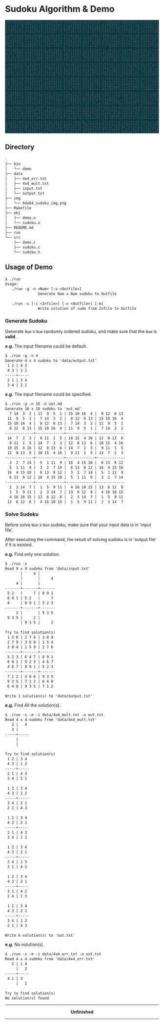# Sudoku Algorithm & Demo 

![64x64_sudoku_img.png](./img/64x64_sudoku_img.png)

## Directory

```shell
.
├── bin
│   └── demo
├── data
│   ├── 4x4_err.txt
│   ├── 4x4_mult.txt
│   ├── input.txt
│   └── output.txt
├── img
│   └── 64x64_sudoku_img.png
├── Makefile
├── obj
│   ├── demo.o
│   └── sudoku.o
├── README.md
├── run
└── src
    ├── demo.c
    ├── sudoku.c
    └── sudoku.h
```

## Usage of Demo


```shell
$ ./run
Usage:
   ./run -g -n <Num> [-o <Outfile>]
               Generate Num x Num sudoku to Outfile

   ./run -s [-i <Infile>] [-o <Outfile>] [-m]
               Write solution of sudo from Infile to Outfile
```

### Generate Sudoku

Generate `Num` x `Num` randomly ordered sudoku, and make sure that the `Num` is **valid**.

**e.g.** The input filename could be default.

```shell
$ ./run -g -n 4
Generate 4 x 4 sudoku to 'data/output.txt'
 1 2 | 4 3
 4 3 | 1 2
-----+-----
 2 1 | 3 4
 3 4 | 2 1

```
**e.g.** The input filename could be specified.

```shell
$ ./run -g -n 16 -o out.md
Generate 16 x 16 sudoku to 'out.md'
  7 14  3  2 | 11  9  5  1 | 15 10 16  4 |  8 12  6 13
 11  9  5  1 |  7 14  3  2 |  8 12  6 13 | 15 10 16  4
 15 10 16  4 |  8 12  6 13 |  7 14  3  2 | 11  9  5  1
  8 12  6 13 | 15 10 16  4 | 11  9  5  1 |  7 14  3  2
-------------+-------------+-------------+-------------
 14  7  2  3 |  9 11  1  5 | 10 15  4 16 | 12  8 13  6
  9 11  1  5 | 14  7  2  3 | 12  8 13  6 | 10 15  4 16
 10 15  4 16 | 12  8 13  6 | 14  7  2  3 |  9 11  1  5
 12  8 13  6 | 10 15  4 16 |  9 11  1  5 | 14  7  2  3
-------------+-------------+-------------+-------------
  3  2  7 14 |  5  1 11  9 | 16  4 15 10 |  6 13  8 12
  5  1 11  9 |  3  2  7 14 |  6 13  8 12 | 16  4 15 10
 16  4 15 10 |  6 13  8 12 |  3  2  7 14 |  5  1 11  9
  6 13  8 12 | 16  4 15 10 |  5  1 11  9 |  3  2  7 14
-------------+-------------+-------------+-------------
  2  3 14  7 |  1  5  9 11 |  4 16 10 15 | 13  6 12  8
  1  5  9 11 |  2  3 14  7 | 13  6 12  8 |  4 16 10 15
  4 16 10 15 | 13  6 12  8 |  2  3 14  7 |  1  5  9 11
 13  6 12  8 |  4 16 10 15 |  1  5  9 11 |  2  3 14  7

```

### Solve Sudoku

Before solve `Num` x `Num` sudoku, make sure that your input data is in 'input file'.

After executing the command, the result of solving sudoku is in 'output file' if it is existed.

**e.g.** Find only one solution.

```shell
$ ./run -s
Read 9 x 9 sudoku from 'data/input.txt'
       |     4 |      
       |       |     4
     4 |       |      
-------+-------+-------
 5 2   |     7 | 8 9 1
 8 9 1 | 5 2   |     7
 4     | 8 9 1 | 5 2 3
-------+-------+-------
     2 |       | 9 3 5
 9 3 5 |     2 |      
       | 9 3 5 |     2

Try to find solution(s)
 1 5 6 | 2 7 4 | 3 8 9
 2 7 9 | 3 6 8 | 1 5 4
 3 8 4 | 1 5 9 | 2 7 6
-------+-------+-------
 5 2 3 | 6 4 7 | 8 9 1
 8 9 1 | 5 2 3 | 4 6 7
 4 6 7 | 8 9 1 | 5 2 3
-------+-------+-------
 7 1 2 | 4 8 6 | 9 3 5
 9 3 5 | 7 1 2 | 6 4 8
 6 4 8 | 9 3 5 | 7 1 2

Write 1 solution(s) to 'data/output.txt'
```
**e.g.** Find All the solution(s).

```shell
$ ./run -s -m -i data/4x4_mult.txt -o out.txt
Read 4 x 4 sudoku from 'data/4x4_mult.txt'
   2 |   4
   3 |    
-----+-----
     |    
     |    

Try to find solution(s)
 1 2 | 3 4
 4 3 | 1 2
-----+-----
 2 1 | 4 3
 3 4 | 2 1

 1 2 | 3 4
 4 3 | 1 2
-----+-----
 3 4 | 2 1
 2 1 | 4 3

 1 2 | 3 4
 4 3 | 2 1
-----+-----
 2 1 | 4 3
 3 4 | 1 2

 1 2 | 3 4
 4 3 | 2 1
-----+-----
 2 4 | 1 3
 3 1 | 4 2

 1 2 | 3 4
 4 3 | 2 1
-----+-----
 3 1 | 4 2
 2 4 | 1 3

 1 2 | 3 4
 4 3 | 2 1
-----+-----
 3 4 | 1 2
 2 1 | 4 3

Write 6 solution(s) to 'out.txt'
```
**e.g.** No nolution(s).

```shell
$ ./run -s -m -i data/4x4_err.txt -o out.txt
Read 4 x 4 sudoku from 'data/4x4_err.txt'
   2 | 1 4
     |   2
-----+-----
 4 1 | 3  
     |   1

Try to find solution(s)
No solution(s) found
```

---

**<center>Unfinished</center>**

---
